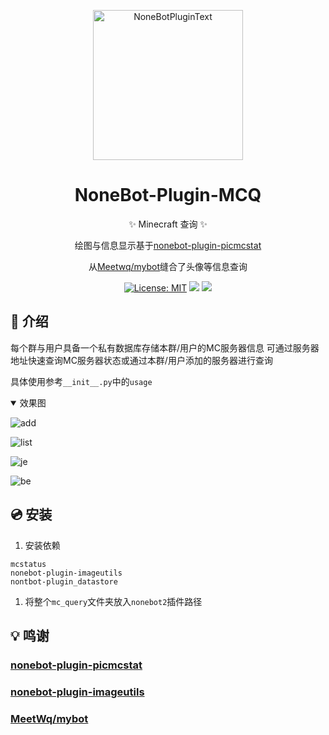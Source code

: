<div align="center">
  <p><img src="https://raw.githubusercontent.com/A-kirami/nonebot-plugin-template/resources/NoneBotPlugin.svg" width="240" alt="NoneBotPluginText"></p>
</div>

<div align="center">

# NoneBot-Plugin-MCQ

✨ Minecraft 查询 ✨

绘图与信息显示基于[nonebot-plugin-picmcstat](https://github.com/lgc2333/nonebot-plugin-picmcstat)

从[Meetwq/mybot](https://github.com/MeetWq/mybot)缝合了头像等信息查询

[![License: MIT](https://img.shields.io/badge/License-MIT-yellow.svg)](https://opensource.org/licenses/MIT)
![](https://img.shields.io/badge/nonebot2-v2.0.0+-green)
![](https://img.shields.io/badge/zhenxun_bot-v0.1.6.6+-green)

</div>

## 📖 介绍

每个群与用户具备一个私有数据库存储本群/用户的MC服务器信息
可通过服务器地址快速查询MC服务器状态或通过本群/用户添加的服务器进行查询

具体使用参考`__init__.py`中的`usage`
<details open>
<summary>效果图</summary>

![add](https://image.cinte.cc/i/2023/01/26/63d1f8c62affc.png)

![list](https://image.cinte.cc/i/2023/01/25/63d0d114d2dfd.png)

![je](https://image.cinte.cc/i/2023/01/25/63d0d1787b5fe.png)

![be](https://image.cinte.cc/i/2023/01/25/63d0d19a04668.png)
</details>

## 💿 安装

1. 安装依赖
```
mcstatus
nonebot-plugin-imageutils
nontbot-plugin_datastore
```

1. 将整个`mc_query`文件夹放入`nonebot2`插件路径

## 💡 鸣谢

### [nonebot-plugin-picmcstat](https://github.com/lgc2333/nonebot-plugin-picmcstat)

### [nonebot-plugin-imageutils](https://github.com/noneplugin/nonebot-plugin-imageutils)

### [MeetWq/mybot](https://github.com/MeetWq/mybot)
